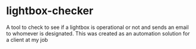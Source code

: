 # lightbox-checker
A tool to check to see if a lightbox is operational or not and sends an email to whomever is designated. This was created as an automation solution for a client at my job
